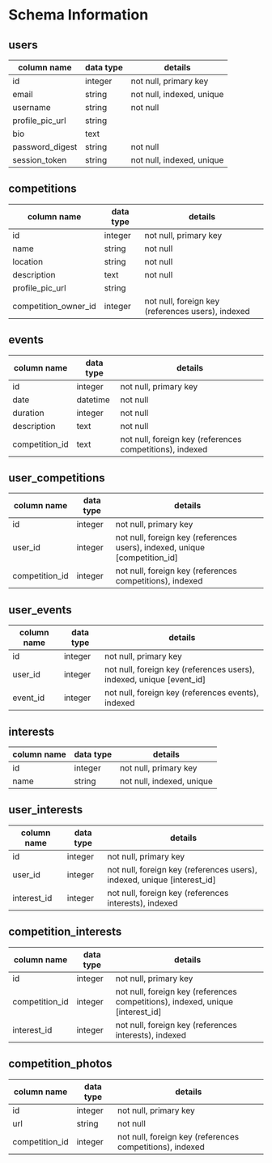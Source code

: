 # Schema Information

## users
column name     | data type | details
----------------|-----------|-----------------------
id              | integer   | not null, primary key
email           | string    | not null, indexed, unique
username        | string    | not null
profile_pic_url | string    |
bio             | text      |
password_digest | string    | not null
session_token   | string    | not null, indexed, unique

## competitions
column name           | data type | details
----------------------|-----------|-----------------------
id                    | integer   | not null, primary key
name                  | string    | not null
location              | string    | not null
description           | text      | not null
profile_pic_url       | string    |
competition_owner_id  | integer   | not null, foreign key (references users), indexed

## events
column name    | data type | details
---------------|-----------|-----------------------
id             | integer   | not null, primary key
date           | datetime  | not null
duration       | integer   | not null
description    | text      | not null
competition_id | text      | not null, foreign key (references competitions), indexed

## user_competitions
column name     | data type | details
----------------|-----------|-----------------------
id              | integer   | not null, primary key
user_id         | integer   | not null, foreign key (references users), indexed, unique [competition_id]
competition_id  | integer   | not null, foreign key (references competitions), indexed

## user_events
column name | data type | details
------------|-----------|-----------------------
id          | integer   | not null, primary key
user_id     | integer   | not null, foreign key (references users), indexed, unique [event_id]
event_id    | integer   | not null, foreign key (references events), indexed

## interests
column name     | data type | details
----------------|-----------|-----------------------
id              | integer   | not null, primary key
name            | string    | not null, indexed, unique

## user_interests
column name  | data type | details
-------------|-----------|-----------------------
id           | integer   | not null, primary key
user_id      | integer   | not null, foreign key (references users), indexed, unique [interest_id]
interest_id  | integer   | not null, foreign key (references interests), indexed

## competition_interests
column name     | data type | details
----------------|-----------|-----------------------
id              | integer   | not null, primary key
competition_id  | integer   | not null, foreign key (references competitions), indexed, unique [interest_id]
interest_id     | integer   | not null, foreign key (references interests), indexed

## competition_photos
column name    | data type | details
---------------|-----------|-----------------------
id             | integer   | not null, primary key
url            | string    | not null
competition_id | integer   | not null, foreign key (references competitions), indexed
